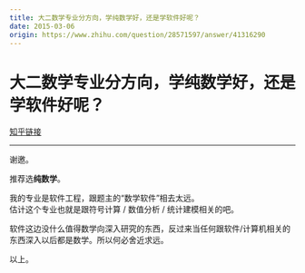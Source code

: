 ```yaml
---
title: 大二数学专业分方向，学纯数学好，还是学软件好呢？
date: 2015-03-06
origin: https://www.zhihu.com/question/28571597/answer/41316290
---
```

# 大二数学专业分方向，学纯数学好，还是学软件好呢？

[知乎链接](https://www.zhihu.com/question/28571597/answer/41316290)

---------

<span class="RichText ztext CopyrightRichText-richText" itemprop="text"><p>谢邀。</p><p>推荐选<b>纯数学</b>。</p><p>我的专业是软件工程，跟题主的“数学软件”相去太远。<br>估计这个专业也就是跟符号计算 / 数值分析 / 统计建模相关的吧。</p><p>软件这边没什么值得数学向深入研究的东西，反过来当任何跟软件/计算机相关的东西深入以后都是数学。所以何必舍近求远。</p>以上。</span>